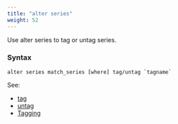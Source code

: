 ```yaml
---
title: "alter series"
weight: 52
---
```


Use alter series to tag or untag series.

### Syntax

	alter series match_series [where] tag/untag `tagname`

See:

 - [tag](./tag)
 - [untag](./untag)
 - [Tagging](../../tagging)